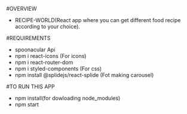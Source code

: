 #OVERVIEW
- RECIPE-WORLD(React app where you can get different food recipe according to your choice).

#REQUIREMENTS
- spoonacular Api
- npm i react-icons   (For icons)
- npm i react-router-dom 
- npm i styled-components (For css)
- npm install @splidejs/react-splide (Fot making carousel)

#TO RUN THIS APP
- npm install(for dowloading node_modules)
- npm start
